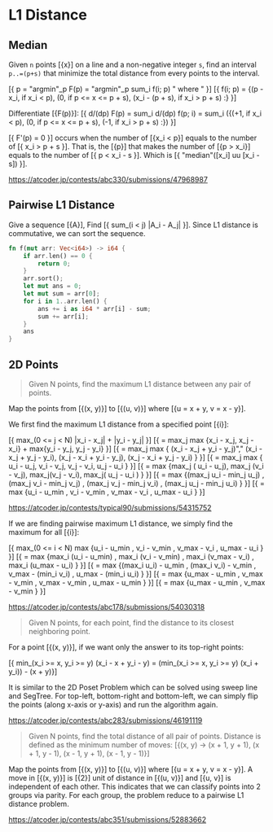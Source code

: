 # L1 Distance

## Median

Given `n` points [{x}] on a line and a non-negative integer `s`,
find an interval `p..=(p+s)` that minimize the total distance from every points to the interval.

[{ p = "argmin"_p F(p) = "argmin"_p sum_i f(i; p) " where " }]
[{ f(i; p) = {(p - x_i, if x_i < p), (0, if p <= x <= p + s), (x_i - (p + s), if x_i > p + s) :} }]


Differentiate [{F(p)}]:
[{ d/(dp) F(p) = sum_i d/(dp) f(p; i) = sum_i ({(+1, if x_i < p), (0, if p <= x <= p + s), (-1, if x_i > p + s) :}) }]

[{ F'(p) = 0 }] occurs when the number of [{x_i < p}] equals to the number of [{ x_i > p + s }].
That is, the [{p}] that makes the number of [{p > x_i}] equals to the number of [{ p < x_i - s }].
Which is [{ "median"([x_i] uu [x_i - s]) }].

<https://atcoder.jp/contests/abc330/submissions/47968987>


## Pairwise L1 Distance

Give a sequence [{A}], Find [{ sum_(i < j) |A_i - A_j|  }]. 
Since L1 distance is commutative, we can sort the sequence.

```rust
fn f(mut arr: Vec<i64>) -> i64 {
    if arr.len() == 0 {
        return 0;
    }
    arr.sort();
    let mut ans = 0;
    let mut sum = arr[0];
    for i in 1..arr.len() {
        ans += i as i64 * arr[i] - sum;
        sum += arr[i];
    }
    ans
}
```

## 2D Points

> Given N points, find the maximum L1 distance between any pair of points.

Map the points from [{(x, y)}] to [{(u, v)}] where [{u = x + y, v = x - y}]. 

We first find the maximum L1 distance from a specified point [{i}]:

[{ max_(0 <= j < N) |x_i - x_j| + |y_i - y_j| }]
[{ = max_j max {x_i - x_j, x_j - x_i} + max{y_i - y_j, y_j - y_i} }]
[{ = max_j max { (x_i - x_j + y_i - y_j)"," (x_i - x_j + y_j - y_i), (x_j - x_i + y_i - y_j), (x_j - x_i + y_j - y_i) } }]
[{ = max_j max { u_i - u_j, v_i - v_j, v_j - v_i, u_j - u_i } }]
[{ = max {max_j ( u_i - u_j), max_j (v_i - v_j), max_j(v_j - v_i), max_j( u_j - u_i ) } }]
[{ = max {(max_j u_i - min_j  u_j) , (max_j v_i - min_j v_j) , (max_j v_j - min_j v_i) , (max_j u_j - min_j u_i) } }]
[{ = max {u_i - u_min , v_i - v_min , v_max - v_i , u_max - u_i } }]

<https://atcoder.jp/contests/typical90/submissions/54315752>

If we are finding pairwise maximum L1 distance, we simply find the maximum for all [{i}]:

[{ max_(0 <= i < N) max {u_i - u_min , v_i - v_min , v_max - v_i , u_max - u_i } }]
[{ = max {max_i (u_i - u_min) , max_i (v_i - v_min) , max_i (v_max - v_i) , max_i (u_max - u_i) } }]
[{ = max {(max_i u_i) - u_min , (max_i v_i) - v_min , v_max - (min_i v_i) , u_max - (min_i u_i) } }]
[{ = max {u_max - u_min , v_max - v_min , v_max - v_min , u_max - u_min } }]
[{ = max {u_max - u_min , v_max - v_min } }]

<https://atcoder.jp/contests/abc178/submissions/54030318>


> Given N points, for each point, find the distance to its closest neighboring point.

For a point [{(x, y)}], if we want only the answer to its top-right points:

[{ min_(x_i >= x, y_i >= y) (x_i - x + y_i - y) = (min_(x_i >= x, y_i >= y) (x_i + y_i)) - (x + y)}]

It is similar to the 2D Poset Problem which can be solved using sweep line and SegTree.
For top-left, bottom-right and bottom-left, we can simply flip the points (along x-axis or y-axis) and run the algorithm again.

<https://atcoder.jp/contests/abc283/submissions/46191119>


> Given N points, find the total distance of all pair of points.
> Distance is defined as the minimum number of moves:
> [{(x, y) -> (x + 1, y + 1), (x + 1, y - 1), (x - 1, y + 1), (x - 1, y - 1)}]

Map the points from [{(x, y)}] to [{(u, v)}] where [{u = x + y, v = x - y}].
A move in [{(x, y)}] is [{2}] unit of distance in [{(u, v)}] and [{u, v}] is independent of each other.
This indicates that we can classify points into 2 groups via parity.
For each group, the problem reduce to a pairwise L1 distance problem.

<https://atcoder.jp/contests/abc351/submissions/52883662>